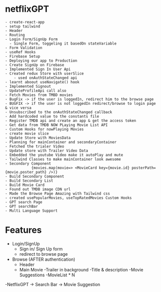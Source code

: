 # netflixGPT

    - create-react-app
    - setup tailwind
    - Header
    - Routing
    - Login Form/SignUp Form
      - Single Form, toggeling it basedOn stateVariable
    - Form Validation
    - useRef Hooks
    - Firebase Setup
    - Deploying our app to Production
    - Create SignUp on Firebase
    - Implemented Sign In User Api
    - Created redux Store with userSlice
        - used onAuthStateChanged api
    - learnt aboout useNavigate() hook
    - Implemented Signout
    - UpdateProfileApi call also
    - Fetch Movies from TMBD movies
    - BugFix -> if the user is loggedIn, redirect him to the browse page
    - BUGFIX -> if the user is not loggedIn redirect/browse to login page & vice versa
    - Unsubscribed to the onAuthStateChanged callback
    - Add hardcoded value to the constants file
    - Register TMDB api and create an app & get the access token
    - Get data from TMDB NOW PLaying Movie List API
    - Custom Hooks for nowPlaying Movies
    - create movie slice
    - Update Store with MoviesData
    - Planning for mainContainer and secondaryContainer
    - Fetched the trialer Video
    - Update store with Trailer Video Data
    - Embedded the youtube Video make it autoPlay and mute
    - Tailwind Classes to make mainContainer look awesome
    - Secondary Component
                {movies.map(movie=> <MovieCard key={movie.id} posterPath={movie.poster_path} />)}
    - Build Secondary Component
    - Build Secondary List
    - Build Movie Card
    - Found out TMDB image CDN url
    - Made the Browse Page Amazing with Tailwind css
    - created usePopularMovies, useTopRatedMovies Custom Hooks
    - GPT search Page
    - GPT searchBar
    - Multi Language Support
# Features

- Login/SignUp
  - Sign in/ Sign Up form
  - redirect to browse page
- Browse (AFTER authentication)
  - Header
  - Main Movie
    -Trailer in background
    -Title & description
    -Movie Suggestions
    -MovieList * N

-NetflixGPT -> Search Bar -> Movie Suggestion
